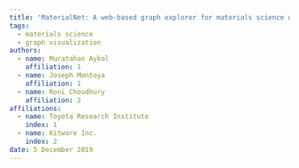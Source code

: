 ```yaml
---
title: 'MaterialNet: A web-based graph explorer for materials science data'
tags:
  - materials science
  - graph visualization
authors:
  - name: Muratahan Aykol
    affiliation: 1
  - name: Joseph Montoya
    affiliation: 1
  - name: Roni Choudhury
    affiliation: 2
affiliations:
  - name: Toyota Research Institute
    index: 1
  - name: Kitware Inc.
    index: 2
date: 5 December 2019
---
```

